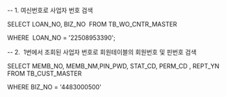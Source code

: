 -- 1. 여신번호로 사업자 번호 검색

SELECT LOAN_NO, BIZ_NO  FROM TB_WO_CNTR_MASTER

WHERE  LOAN_NO = '22508953390';

  

-- 2.  1번에서 조회된 사업자 번호로 회원테이블의 회원번호 및 핀번호 검색

SELECT MEMB_NO, MEMB_NM,PIN_PWD, STAT_CD, PERM_CD , REPT_YN  FROM TB_CUST_MASTER

WHERE BIZ_NO = '4483000500'